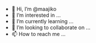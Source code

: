 - 👋 Hi, I’m @maajiko
- 👀 I’m interested in ...
- 🌱 I’m currently learning ...
- 💞️ I’m looking to collaborate on ...
- 📫 How to reach me ...

<!---
maajiko/maajiko is a ✨ special ✨ repository because its `README.md` (this file) appears on your GitHub profile.
You can click the Preview link to take a look at your changes.
--->
